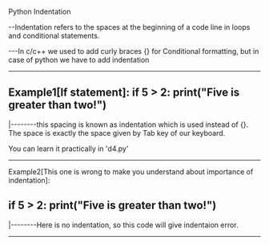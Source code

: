 Python Indentation

--Indentation refers to the spaces at the beginning of a code line in loops and conditional statements.

---In c/c++ we used to add curly braces {} for Conditional formatting, but in case of python we have to add indentation

--------------------------------------------------------------------------------------

Example1[If statement]:
if 5 > 2:
   print("Five is greater than two!")
---
 |--------this spacing is known as indentation which is used instead of {}.
          The space is exactly the space given by Tab key of our keyboard.
  
You can learn it practically in 'd4.py'

---------------------------------------------------------------------------------------

Example2[This one is wrong to make you understand about importance of indentation]:

if 5 > 2:
print("Five is greater than two!")
---
 |--------Here is no indentation, so this code will give indentaion error.

----------------------------------------------------------------------------------------



